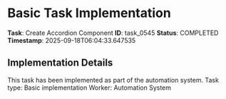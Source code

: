 # Basic Task Implementation

**Task**: Create Accordion Component
**ID**: task_0545
**Status**: COMPLETED
**Timestamp**: 2025-09-18T06:04:33.647535

## Implementation Details

This task has been implemented as part of the automation system.
Task type: Basic implementation
Worker: Automation System
